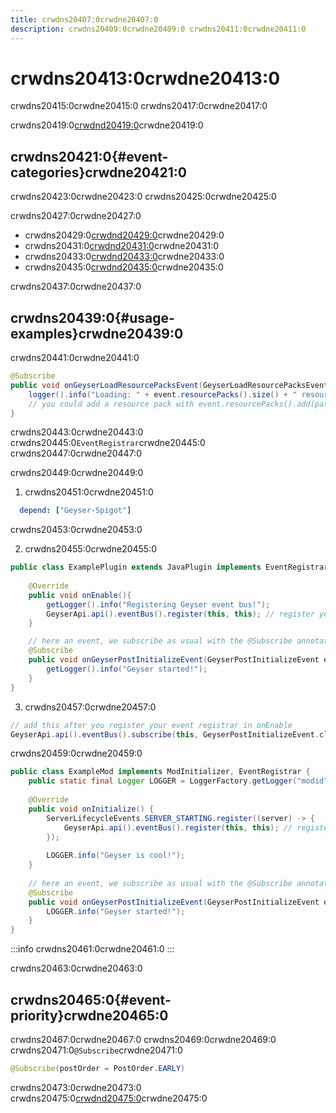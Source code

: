 ```yaml
---
title: crwdns20407:0crwdne20407:0
description: crwdns20409:0crwdne20409:0 crwdns20411:0crwdne20411:0
---
```


# crwdns20413:0crwdne20413:0

crwdns20415:0crwdne20415:0 crwdns20417:0crwdne20417:0

crwdns20419:0[crwdnd20419:0](https://github.com/GeyserMC/Geyser/tree/master/api/src/main/java/org/geysermc/geyser/api/event)crwdne20419:0

## crwdns20421:0{#event-categories}crwdne20421:0

crwdns20423:0crwdne20423:0
crwdns20425:0crwdne20425:0

crwdns20427:0crwdne20427:0

- crwdns20429:0[crwdnd20429:0](https://github.com/GeyserMC/Geyser/tree/master/api/src/main/java/org/geysermc/geyser/api/event/bedrock)crwdne20429:0
- crwdns20431:0[crwdnd20431:0](https://github.com/GeyserMC/Geyser/tree/master/api/src/main/java/org/geysermc/geyser/api/event/java)crwdne20431:0
- crwdns20433:0[crwdnd20433:0](https://github.com/GeyserMC/Geyser/tree/master/api/src/main/java/org/geysermc/geyser/api/event/connection)crwdne20433:0
- crwdns20435:0[crwdnd20435:0](https://github.com/GeyserMC/Geyser/tree/master/api/src/main/java/org/geysermc/geyser/api/event/lifecycle)crwdne20435:0

crwdns20437:0crwdne20437:0

## crwdns20439:0{#usage-examples}crwdne20439:0

crwdns20441:0crwdne20441:0

```java
@Subscribe
public void onGeyserLoadResourcePacksEvent(GeyserLoadResourcePacksEvent event) {
    logger().info("Loading: " + event.resourcePacks().size() + " resource packs.");
    // you could add a resource pack with event.resourcePacks().add(path-to-pack)
}
```

crwdns20443:0crwdne20443:0 crwdns20445:0`EventRegistrar`crwdne20445:0
crwdns20447:0crwdne20447:0

crwdns20449:0crwdne20449:0

1. crwdns20451:0crwdne20451:0

```yaml
  depend: ["Geyser-Spigot"]
```

crwdns20453:0crwdne20453:0

2. crwdns20455:0crwdne20455:0

```java
public class ExamplePlugin extends JavaPlugin implements EventRegistrar {
    
    @Override
    public void onEnable(){
        getLogger().info("Registering Geyser event bus!");
        GeyserApi.api().eventBus().register(this, this); // register your plugin & this class instance as a listener
    }

    // here an event, we subscribe as usual with the @Subscribe annotation
    @Subscribe
    public void onGeyserPostInitializeEvent(GeyserPostInitializeEvent event) {
        getLogger().info("Geyser started!");
    }
}
```

3. crwdns20457:0crwdne20457:0

```java
// add this after you register your event registrar in onEnable
GeyserApi.api().eventBus().subscribe(this, GeyserPostInitializeEvent.class, this::onGeyserPostInitializeEvent);
```

crwdns20459:0crwdne20459:0

```java
public class ExampleMod implements ModInitializer, EventRegistrar {
    public static final Logger LOGGER = LoggerFactory.getLogger("modid");
    
    @Override 
    public void onInitialize() {
        ServerLifecycleEvents.SERVER_STARTING.register((server) -> {
            GeyserApi.api().eventBus().register(this, this); // register your mod & this class instance as a listener
        });
        
        LOGGER.info("Geyser is cool!");
    }
    
    // here an event, we subscribe as usual with the @Subscribe annotation
    @Subscribe 
    public void onGeyserPostInitializeEvent(GeyserPostInitializeEvent event) {
        LOGGER.info("Geyser started!");
    }
}
```

:::info
crwdns20461:0crwdne20461:0
:::

crwdns20463:0crwdne20463:0

## crwdns20465:0{#event-priority}crwdne20465:0

crwdns20467:0crwdne20467:0 crwdns20469:0crwdne20469:0
crwdns20471:0`@Subscribe`crwdne20471:0

```java
@Subscribe(postOrder = PostOrder.EARLY)
```

crwdns20473:0crwdne20473:0 crwdns20475:0[crwdnd20475:0](https://github.com/GeyserMC/Events/blob/master/src/main/java/org/geysermc/event/PostOrder.java)crwdne20475:0

